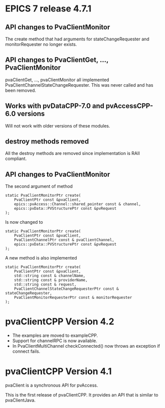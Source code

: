 EPICS 7 release 4.7.1
=====================

API changes to PvaClientMonitor
-------------------------------

The create method that had arguments for stateChangeRequester and monitorRequester no longer exists.

API changes to PvaClientGet, ..., PvaClientMonitor
--------------------------------------------------

pvaClientGet, ..., pvaClientMonitor all implemented PvaClientChannelStateChangeRequester.
This was never called and has been removed.

Works with pvDataCPP-7.0 and pvAccessCPP-6.0 versions
-----------------------------------------------------

Will not work with older versions of these modules.

destroy methods removed
-----------------------

All the destroy methods are removed since implementation is RAII compliant.

API changes to PvaClientMonitor
-------------------------------

The second argument of method

    static PvaClientMonitorPtr create(
        PvaClientPtr const &pvaClient,
        epics::pvAccess::Channel::shared_pointer const & channel,
        epics::pvData::PVStructurePtr const &pvRequest
    );

Is now changed to

    static PvaClientMonitorPtr create(
        PvaClientPtr const &pvaClient,
        PvaClientChannelPtr const & pvaClientChannel,
        epics::pvData::PVStructurePtr const &pvRequest
    );

A new method is also implemented

    static PvaClientMonitorPtr create(
        PvaClientPtr const &pvaClient,
        std::string const & channelName,
        std::string const & providerName,
        std::string const & request,
        PvaClientChannelStateChangeRequesterPtr const & stateChangeRequester,
        PvaClientMonitorRequesterPtr const & monitorRequester
    );


pvaClientCPP Version 4.2
========================

* The examples are moved to exampleCPP.
* Support for channelRPC is now available.
* In PvaClientMultiChannel checkConnected() now throws an exception if connect fails.



pvaClientCPP Version 4.1
========================


pvaClient is a synchronous API for pvAccess.


This is the first release of pvaClientCPP.
It provides an API that is similar to pvaClientJava.

